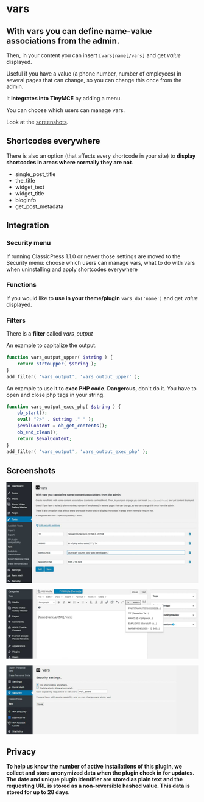 # vars

## With vars you can define name-value associations from the admin.

Then, in your content you can insert
`[vars]name[/vars]`
and get _value_ displayed.

Useful if you have a value (a phone number, number of employees) in several pages that can change, so you can change this once from the admin.

It **integrates into TinyMCE** by adding a menu.

You can choose which users can manage vars.

Look at the [screenshots](#screenshots).

## Shortcodes everywhere
There is also an option (that affects every shortcode in your site) to **display shortcodes in areas where normally they are not**.

- single\_post\_title
- the\_title
- widget\_text
- widget\_title
- bloginfo
- get\_post\_metadata

## Integration

### Security menu

If running ClassicPress 1.1.0 or newer those settings are moved to the Security menu: choose which users can manage vars, what to do with vars when uninstalling and apply shortcodes everywhere

### Functions
If you would like to **use in your theme/plugin**
`vars_do('name')`
and get _value_ displayed.

### Filters
There is a **filter** called *vars_output*

An example to capitalize the output.
```php
function vars_output_upper( $string ) {
    return strtoupper( $string );
}
add_filter( 'vars_output', 'vars_output_upper' );
```
An example to use it to **exec PHP code**. **Dangerous**, don't do it.
You have to open and close php tags in your string.
```php
function vars_output_exec_php( $string ) {
    ob_start();
    eval( "?>" . $string ." " );
    $evalContent = ob_get_contents();
    ob_end_clean();
    return $evalContent;
}
add_filter( 'vars_output', 'vars_output_exec_php' );
```

<a name="screenshots"></a>

## Screenshots
![Editing vars](images/screenshot-1.jpg)

![TinyMCE button](images/screenshot-3.jpg)

![Security settings](images/screenshot-2.jpg)

## Privacy

**To help us know the number of active installations of this plugin, we collect and store anonymized data when the plugin check in for updates. The date and unique plugin identifier are stored as plain text and the requesting URL is stored as a non-reversible hashed value. This data is stored for up to 28 days.**


